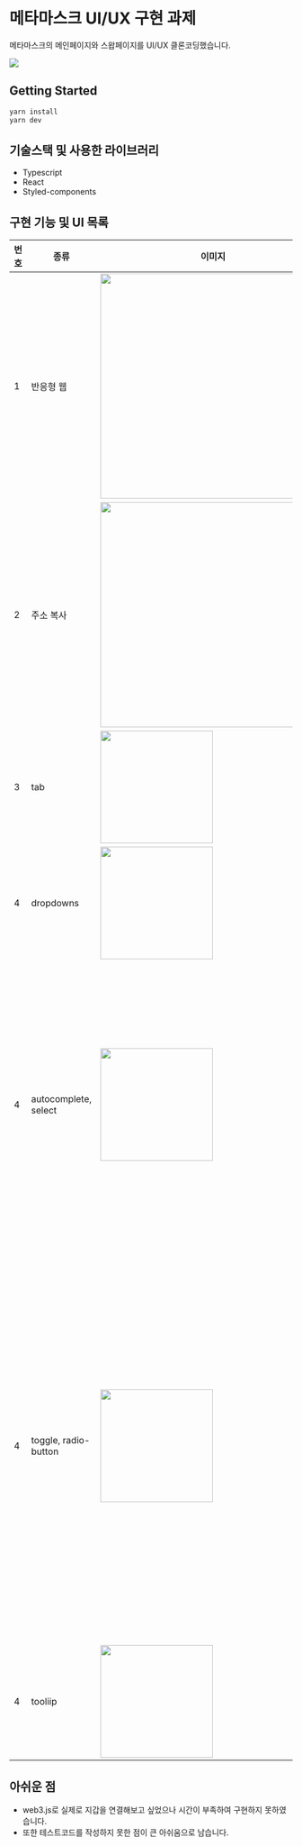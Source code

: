 # 메타마스크 UI/UX 구현 과제
메타마스크의 메인페이지와 스왑페이지를 UI/UX 클론코딩했습니다.

![](header.png)


## Getting Started

```bash
yarn install
yarn dev
```

## 기술스택 및 사용한 라이브러리
 
 - Typescript
 - React
 - Styled-components
 

## 구현 기능 및 UI 목록

|번호|종류|이미지|설명|
|---|---|---|---|
|1|반응형 웹|<img src='https://user-images.githubusercontent.com/97211582/186878961-fd2daa9e-19cf-4d82-8dfb-acfcb9d44ab2.gif' width=400px>|pc 버전 ~769px, tablet 버전 ~min-width: 576px으로 분기를 설정하여 각 크기에 맞는 반응형 화면을 구성하였습니다.|
|2|주소 복사|<img src='https://user-images.githubusercontent.com/97211582/186876639-d9500cfe-7d13-449a-a752-cd68f3b59b72.gif' width=400px>| clipboard 웹api를 활용하여 주소를 복사할 수 있습니다. state와 onMouseLeave이벤트를 통하여 주소 복사 시와 마우스를 오버하였을 때 각각의 경우에 따라 툴팁의 내용이 변경되도록 처리하였습니다.|
|3|tab|<img src='https://user-images.githubusercontent.com/97211582/186876637-7bf38d4f-3c96-48b8-b19e-899ee09e652a.gif' width=200px>|탭 UI를 구현하였습니다.|
|4|dropdowns|<img src="https://user-images.githubusercontent.com/97211582/186876638-8830505c-dd56-4c2b-a4ea-c119ce4a8f66.gif" width=200px>|버튼을 클릭하면 드롭다운이 열리고, 버튼을 다시한번 클릭하거나 드롭다운 영역 밖을 클릭하면 닫히도록 구현하였습니다. |
|4|autocomplete, select|<img src="https://user-images.githubusercontent.com/97211582/186876636-b32461ab-13bd-4d8c-b877-36870fa215f8.gif" width=200px>|filter 메서드와 includes 메서드를 이용하여 검색어 자동완성 기능을 구현하였습니다. 자동완성목록 중 하나의 항목을 선택하면 값이 입력되며, 이미 하나의 항목에 입력된 값은 다른 자동완성창에서 검색되지 않도록 예외처리하였습니다. 아이콘 이미지에는 onError이벤트를 지정하여 이미지가 없거나 로딩중일 경우 스피너가 돌도록 설정했습니다.|
|4|toggle, radio-button|<img src="https://user-images.githubusercontent.com/97211582/186876630-d8d02a14-7998-411e-8d5a-967141d419e6.gif" width=200px>|옵션 버튼을 클릭하면 옵션 메뉴가 나타납니다. 슬리패지 설정 메뉴의 각 버튼은 라디오 버튼으로서 하나의 버튼만 선택 가능합니다. 맞춤형으로 직접 슬리패지 비율을 설정할 경우, 값의 범위에 따라 인풋창의 배경과 경고메시지가 변경되도록 설정하였습니다. 또한 슬리패지 설정 비율이 특정 값 이상을 넘어가게 될 경우 스왑 검토 버튼이 비활성화되도록 처리하였습니다. 스마트버튼 토글은 메타마스크의 오리지널 토글버튼보다 더욱 빠르고 부드럽게 움직이도록 변경했습니다.| 
|4|tooliip|<img src="https://user-images.githubusercontent.com/97211582/186876615-b4823c37-bfb9-4899-a129-68a6da43b3bb.gif" width=200px>|마우스 hover시 애니메이션 효과와 함께 툴팁이 나타납니다.|


## 아쉬운 점
- web3.js로 실제로 지갑을 연결해보고 싶었으나 시간이 부족하여 구현하지 못하였습니다.
- 또한 테스트코드를 작성하지 못한 점이 큰 아쉬움으로 남습니다.
